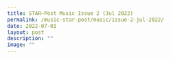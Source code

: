 ```yaml
---
title: STAR–Post Music Issue 2 (Jul 2022)
permalink: /music-star-post/music/issue-2-jul-2022/
date: 2022-07-01
layout: post
description: ""
image: ""
---
```



